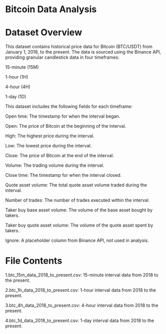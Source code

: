 # Bitcoin Data Analysis
# Dataset Overview
This dataset contains historical price data for Bitcoin (BTC/USDT) from January 1, 2018, to the present. The data is sourced using the Binance API, providing granular candlestick data in four timeframes:

15-minute (15M)

1-hour (1H)

4-hour (4H)

1-day (1D)

This dataset includes the following fields for each timeframe:

Open time: The timestamp for when the interval began.

Open: The price of Bitcoin at the beginning of the interval.

High: The highest price during the interval.

Low: The lowest price during the interval.

Close: The price of Bitcoin at the end of the interval.

Volume: The trading volume during the interval.

Close time: The timestamp for when the interval closed.

Quote asset volume: The total quote asset volume traded during the interval.

Number of trades: The number of trades executed within the interval.

Taker buy base asset volume: The volume of the base asset bought by takers.

Taker buy quote asset volume: The volume of the quote asset spent by takers.

Ignore: A placeholder column from Binance API, not used in analysis.

# File Contents

1.btc_15m_data_2018_to_present.csv: 15-minute interval data from 2018 to the present.

2.btc_1h_data_2018_to_present.csv: 1-hour interval data from 2018 to the present.

3.btc_4h_data_2018_to_present.csv: 4-hour interval data from 2018 to the present.

4.btc_1d_data_2018_to_present.csv: 1-day interval data from 2018 to the present.
